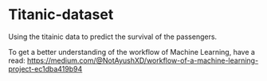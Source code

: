 # Titanic-dataset
Using the titainic data to predict the survival of the passengers.

To get a better understanding of the workflow of Machine Learning, have a read:
https://medium.com/@NotAyushXD/workflow-of-a-machine-learning-project-ec1dba419b94
